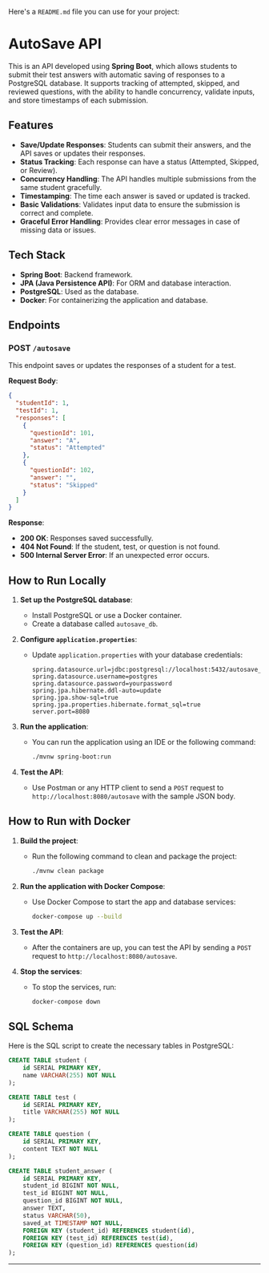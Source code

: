 Here's a `README.md` file you can use for your project:

# AutoSave API

This is an API developed using **Spring Boot**, which allows students to submit their test answers with automatic saving of responses to a PostgreSQL database. It supports tracking of attempted, skipped, and reviewed questions, with the ability to handle concurrency, validate inputs, and store timestamps of each submission.

## Features

- **Save/Update Responses**: Students can submit their answers, and the API saves or updates their responses.
- **Status Tracking**: Each response can have a status (Attempted, Skipped, or Review).
- **Concurrency Handling**: The API handles multiple submissions from the same student gracefully.
- **Timestamping**: The time each answer is saved or updated is tracked.
- **Basic Validations**: Validates input data to ensure the submission is correct and complete.
- **Graceful Error Handling**: Provides clear error messages in case of missing data or issues.

## Tech Stack

- **Spring Boot**: Backend framework.
- **JPA (Java Persistence API)**: For ORM and database interaction.
- **PostgreSQL**: Used as the database.
- **Docker**: For containerizing the application and database.

## Endpoints

### POST `/autosave`

This endpoint saves or updates the responses of a student for a test.

**Request Body**:
```json
{
  "studentId": 1,
  "testId": 1,
  "responses": [
    {
      "questionId": 101,
      "answer": "A",
      "status": "Attempted"
    },
    {
      "questionId": 102,
      "answer": "",
      "status": "Skipped"
    }
  ]
}
```

**Response**:
- **200 OK**: Responses saved successfully.
- **404 Not Found**: If the student, test, or question is not found.
- **500 Internal Server Error**: If an unexpected error occurs.

## How to Run Locally

1. **Set up the PostgreSQL database**:
   - Install PostgreSQL or use a Docker container.
   - Create a database called `autosave_db`.

2. **Configure `application.properties`**:
   - Update `application.properties` with your database credentials:
     ```properties
     spring.datasource.url=jdbc:postgresql://localhost:5432/autosave_db
     spring.datasource.username=postgres
     spring.datasource.password=yourpassword
     spring.jpa.hibernate.ddl-auto=update
     spring.jpa.show-sql=true
     spring.jpa.properties.hibernate.format_sql=true
     server.port=8080
     ```

3. **Run the application**:
   - You can run the application using an IDE or the following command:
     ```bash
     ./mvnw spring-boot:run
     ```

4. **Test the API**:
   - Use Postman or any HTTP client to send a `POST` request to `http://localhost:8080/autosave` with the sample JSON body.

## How to Run with Docker

1. **Build the project**:
   - Run the following command to clean and package the project:
     ```bash
     ./mvnw clean package
     ```

2. **Run the application with Docker Compose**:
   - Use Docker Compose to start the app and database services:
     ```bash
     docker-compose up --build
     ```

3. **Test the API**:
   - After the containers are up, you can test the API by sending a `POST` request to `http://localhost:8080/autosave`.

4. **Stop the services**:
   - To stop the services, run:
     ```bash
     docker-compose down
     ```

## SQL Schema

Here is the SQL script to create the necessary tables in PostgreSQL:

```sql
CREATE TABLE student (
    id SERIAL PRIMARY KEY,
    name VARCHAR(255) NOT NULL
);

CREATE TABLE test (
    id SERIAL PRIMARY KEY,
    title VARCHAR(255) NOT NULL
);

CREATE TABLE question (
    id SERIAL PRIMARY KEY,
    content TEXT NOT NULL
);

CREATE TABLE student_answer (
    id SERIAL PRIMARY KEY,
    student_id BIGINT NOT NULL,
    test_id BIGINT NOT NULL,
    question_id BIGINT NOT NULL,
    answer TEXT,
    status VARCHAR(50),
    saved_at TIMESTAMP NOT NULL,
    FOREIGN KEY (student_id) REFERENCES student(id),
    FOREIGN KEY (test_id) REFERENCES test(id),
    FOREIGN KEY (question_id) REFERENCES question(id)
);
```

---
